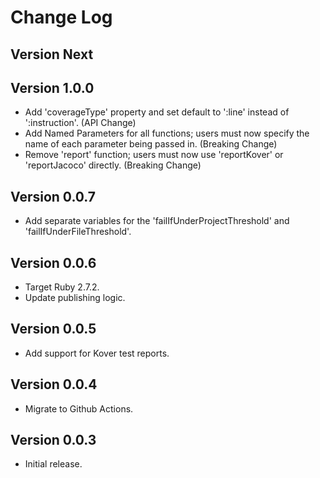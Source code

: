 Change Log
==========

Version Next
----------------------------


Version 1.0.0
----------------------------

* Add 'coverageType' property and set default to ':line' instead of ':instruction'. (API Change)
* Add Named Parameters for all functions; users must now specify the name of each parameter being passed in. (Breaking Change)
* Remove 'report' function; users must now use 'reportKover' or 'reportJacoco' directly. (Breaking Change)

Version 0.0.7
----------------------------

* Add separate variables for the 'failIfUnderProjectThreshold' and 'failIfUnderFileThreshold'.

Version 0.0.6
----------------------------

* Target Ruby 2.7.2.
* Update publishing logic.

Version 0.0.5
----------------------------

* Add support for Kover test reports.

Version 0.0.4
----------------------------

* Migrate to Github Actions.

Version 0.0.3
----------------------------

* Initial release.
